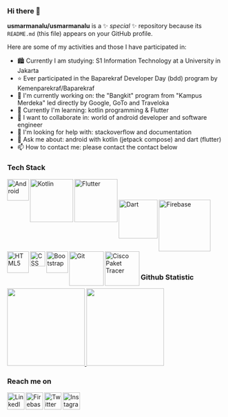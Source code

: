 ### Hi there 👋


**usmarmanalu/usmarmanalu** is a ✨ _special_ ✨ repository because its `README.md` (this file) appears on your GitHub profile.

Here are some of my activities and those I have participated in:

- 🏙 Currently I am studying: S1 Information Technology at a University in Jakarta
- ⭐ Ever participated in the Baparekraf Developer Day (bdd) program by Kemenparekraf/Baparekraf
- 🔭 I'm currently working on: the "Bangkit" program from "Kampus Merdeka" led directly by Google, GoTo and Traveloka
- 🌱 Currently I'm learning: kotlin programming & Flutter
- 👯 I want to collaborate in: world of android developer and software engineer
- 🤔 I'm looking for help with: stackoverflow and documentation
- 💬 Ask me about: android with kotlin (jetpack compose) and dart (flutter)
- 📫 How to contact me: please contact the contact below

### Tech Stack
  <a href="https://developer.android.com"><img align="left" alt="Android" title="Android" width="50px" src="https://upload.wikimedia.org/wikipedia/commons/6/64/Android_logo_2019_%28stacked%29.svg" /></a>
  <a href="https://kotlinlang.org"><img align="left" alt="Kotlin" title="Kotlin" width="100px" src="https://upload.wikimedia.org/wikipedia/commons/1/11/Kotlin_logo_2021.svg" /></a>
  <a href="https://flutter.dev"><img align="left" alt="Flutter" title="Flutter" width="100px" src="https://upload.wikimedia.org/wikipedia/commons/4/44/Google-flutter-logo.svg" /></a><br><br>
  
  <a href="https://dart.dev"><img align="left" alt="Dart" title="Dart" width="90px" src="https://upload.wikimedia.org/wikipedia/commons/f/fe/Dart_programming_language_logo.svg" /></a>
  <a href="https://firebase.google.com"><img align="left" alt="Firebase" title="Firebase" width="120px" src="https://upload.wikimedia.org/wikipedia/commons/3/37/Firebase_Logo.svg" /></a><br><br>
  
  <a href="https://en.wikipedia.org/wiki/HTML5"><img align="left" alt="HTML5" title="HTML5" width="50px" src="https://upload.wikimedia.org/wikipedia/commons/6/61/HTML5_logo_and_wordmark.svg" /></a> 
  <a href="https://en.wikipedia.org/wiki/CSS"><img align="left" alt="CSS" title="CSS" width="35px" src="https://upload.wikimedia.org/wikipedia/commons/d/d5/CSS3_logo_and_wordmark.svg" /></a>
  <a href="https://getbootstrap.com"><img align="left" alt="Bootstrap" title="Bootsrap" width="50px" src="https://upload.wikimedia.org/wikipedia/commons/b/b2/Bootstrap_logo.svg" /></a><br><br>

  <br>
  <a href="https://git-scm.com"><img align="left" alt="Git" title="Git" width="80px" src="https://upload.wikimedia.org/wikipedia/commons/e/e0/Git-logo.svg" /></a>
  <a href="https://netacad.com"><img align="left" alt="Cisco Paket Tracer" title="Cisco Paket Tracer" width="80px" src="https://www.freepnglogos.com/uploads/cisco-png-logo/new-cisco-logo-png-1.png"/></a><br><br>

  
### Github Statistic
<p align="left">
<a href="https://github.com/usmarmanalu">
  <img height="180em" src="https://github-readme-stats-eight-theta.vercel.app/api?username=usmarmanalu&show_icons=true&theme=algolia&include_all_commits=true&count_private=true"/>
  <img height="180em" src="https://github-readme-stats-eight-theta.vercel.app/api/top-langs/?username=usmarmanalu&layout=compact&langs_count=8&theme=algolia"/>
</a>
</p>

### Reach me on
<a href="https://www.linkedin.com/in/usmar-manalu-44b8711b1/"><img align="left" alt="LinkedIn" title="LinkedIn" width="40px" background="none" src="https://img.icons8.com/?size=512&id=xuvGCOXi8Wyg&format=png" /></a>

<a href="mailto:usmarmnl99@gmail.com?subject=Subjek%20Pesan&body=Isi%20Pesan%20Anda"><img align="left" alt="Firebase" title="Firebase" width="40px" src="https://img.icons8.com/?size=512&id=P7UIlhbpWzZm&format=png" /></a>

<a href="https://twitter.com/Usmarmnl99Usmar"><img align="left" alt="Twitter" title="Twitter" width="40px" src="https://img.icons8.com/?size=512&id=13963&format=png" /></a>

<a href="https://instagram.com/usmarmnl9699"><img align="left" alt="Instagram" title="Instagram" width="40px" background="none" src="https://img.icons8.com/?size=512&id=Xy10Jcu1L2Su&format=png" /></a>


